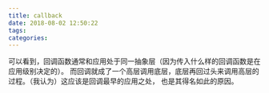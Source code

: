 ```yaml
---
title: callback
date: 2018-08-02 12:50:22
tags:
categories:
---
```

可以看到，回调函数通常和应用处于同一抽象层（因为传入什么样的回调函数是在应用级别决定的）。
而回调就成了一个高层调用底层，底层再回过头来调用高层的过程。（我认为）这应该是回调最早的应用之处，
也是其得名如此的原因。